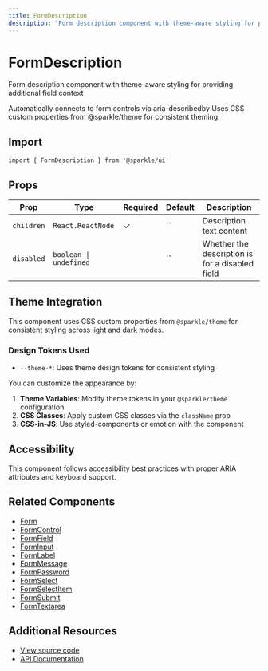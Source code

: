 ```yaml
---
title: FormDescription
description: "Form description component with theme-aware styling for providing additional field context"
---
```


# FormDescription

Form description component with theme-aware styling for providing additional field context

Automatically connects to form controls via aria-describedby Uses CSS custom properties from @sparkle/theme for consistent theming.

## Import

```tsx
import { FormDescription } from '@sparkle/ui'
```

## Props

| Prop       | Type                   | Required | Default | Description                                     |
| ---------- | ---------------------- | -------- | ------- | ----------------------------------------------- |
| `children` | `React.ReactNode`      | ✓        | ``      | Description text content                        |
| `disabled` | `boolean \| undefined` |          | ``      | Whether the description is for a disabled field |

## Theme Integration

This component uses CSS custom properties from `@sparkle/theme` for consistent styling across light and dark modes.

### Design Tokens Used

- `--theme-*`: Uses theme design tokens for consistent styling

You can customize the appearance by:

1. **Theme Variables**: Modify theme tokens in your `@sparkle/theme` configuration
2. **CSS Classes**: Apply custom CSS classes via the `className` prop
3. **CSS-in-JS**: Use styled-components or emotion with the component

## Accessibility

This component follows accessibility best practices with proper ARIA attributes and keyboard support.

## Related Components

- [Form](./form)
- [FormControl](./form-control)
- [FormField](./form-field)
- [FormInput](./form-input)
- [FormLabel](./form-label)
- [FormMessage](./form-message)
- [FormPassword](./form-password)
- [FormSelect](./form-select)
- [FormSelectItem](./form-select-item)
- [FormSubmit](./form-submit)
- [FormTextarea](./form-textarea)

## Additional Resources

- [View source code](https://github.com/marcusrbrown/sparkle/blob/main/packages/ui/src/components/Form/FormDescription.tsx)
- [API Documentation](/api/ui/src#formdescription)
